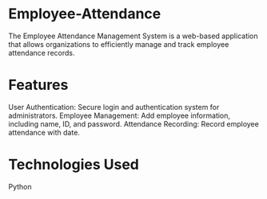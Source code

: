 # Employee-Attendance
The Employee Attendance Management System is a web-based application that allows organizations to efficiently manage and track employee attendance records.
# Features
User Authentication: Secure login and authentication system for administrators.
Employee Management: Add employee information, including name, ID, and password.
Attendance Recording: Record employee attendance with date.
# Technologies Used
Python
